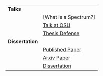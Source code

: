 |                  |                         |
|------------------|-------------------------|
| **Talks**        |                         |
|                  | [What is a Spectrum?] |
|                  | [Talk at OSU]         |
|                  | [Thesis Defense]      |
| **Dissertation** |                         |
|                  | [Published Paper]     |
|                  | [Arxiv Paper]         |
|                  | [Dissertation]        |

[Published Paper]: https://doi.org/10.1007/s40062-020-00255-3
[Arxiv Paper]: https://arxiv.org/abs/1711.07670 
[Dissertation]: https://drive.google.com/file/d/1fHkImG-CTB2liHDIAo3YmzqBmN-Qibx6/view?usp=sharing
[Talk at OSU]: https://drive.google.com/file/d/1h8pHb-5HmM55_bwdzPYDB7cVHo4MHy-I/view?usp=sharing
[Thesis Defense]: https://drive.google.com/file/d/1D8TSRQFVUVjM3wQ74npbH2hibrHsDho_/view?usp=sharing
